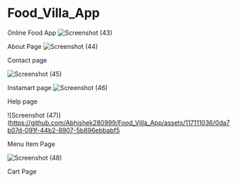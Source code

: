 # Food_Villa_App


Online Food App
![Screenshot (43)](https://github.com/Abhishek280999/Food_Villa_App/assets/117111036/c64385e6-e69d-4d83-b85e-b93ff1a6fb07)

About Page
![Screenshot (44)](https://github.com/Abhishek280999/Food_Villa_App/assets/117111036/bfe08e58-1ba0-4d53-8daa-621342364528)

Contact page

![Screenshot (45)](https://github.com/Abhishek280999/Food_Villa_App/assets/117111036/95c36970-793f-4cfc-a25f-a7c40bde7f26)

Instamart page
![Screenshot (46)](https://github.com/Abhishek280999/Food_Villa_App/assets/117111036/e5759e63-a694-41bc-8c0b-f2389162bdd9)

Help page

![Screenshot (47)](https://github.com/Abhishek280999/Food_Villa_App/assets/117111036/0da7b07d-091f-44b2-8907-5b896ebbabf5

Menu Item Page

![Screenshot (48)](https://github.com/Abhishek280999/Food_Villa_App/assets/117111036/35c186da-d8e0-419e-8baf-bfc69c733a09)


Cart Page

